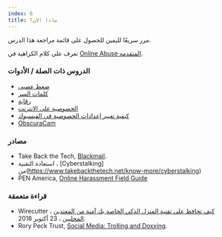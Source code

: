 ```yaml
---
index: 6
title: ماذا الان؟
---
```

مرر سريعًا لليمين للحصول على قائمة مراجعة هذا الدرس.

تعرف على كلام الكراهية في [Online Abuse المتقدمة](umbrella://communications/online-abuse/advanced).

### الدروس ذات الصلة / الأدوات

*   [ضغط عصبى](umbrella://stress/stress/beginner)
*   [كلمات السر](umbrella://information/passwords)
* [رقابة](umbrella://communications/censorship)
* [الخصوصية على الانترنت](umbrella://communications/online-privacy)
* [كيفية تغيير إعدادات الخصوصية في الفيسبوك](umbrella://tools/other/s_facebook.md)
*   [ObscuraCam](umbrella://tools/messagging/s_obscuracam.md)

### مصادر

*   Take Back the Tech, [Blackmail](https://www.takebackthetech.net/know-more/blackmail).
*   استعادة التقنية ، [Cyberstalking] من(https://www.takebackthetech.net/know-more/cyberstalking)
*   PEN America, [Online Harassment Field Guide](https://onlineharassmentfieldmanual.pen.org/)

### قراءة متعمقة

* Wirecutter ، [كيف تحافظ على تقنية المنزل الذكي الخاصة بك آمنة من المعتدين المحليين](https://thewirecutter.com/blog/keep-your-smart-home-secure-from-domestic-abusers/) ، 23 أكتوبر 2018.
* Rory Peck Trust, [Social Media: Trolling and Doxxing](https://rorypecktrust.org/resources/Digital-Security-Guide/Social-Media-Trolling-and-Doxxing?cu=en-GB).